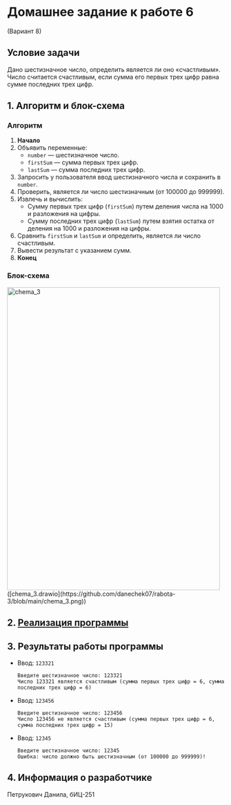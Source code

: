 # Домашнее задание к работе 6
(Вариант 8)

## Условие задачи
Дано шестизначное число, определить является ли оно «счастливым». Число считается счастливым, если сумма его первых трех цифр равна сумме последних трех цифр.

## 1. Алгоритм и блок-схема

### Алгоритм
1. **Начало**
2. Объявить переменные:
   - `number` — шестизначное число.
   - `firstSum` — сумма первых трех цифр.
   - `lastSum` — сумма последних трех цифр.
3. Запросить у пользователя ввод шестизначного числа и сохранить в `number`.
4. Проверить, является ли число шестизначным (от 100000 до 999999).
5. Извлечь и вычислить:
   - Сумму первых трех цифр (`firstSum`) путем деления числа на 1000 и разложения на цифры.
   - Сумму последних трех цифр (`lastSum`) путем взятия остатка от деления на 1000 и разложения на цифры.
6. Сравнить `firstSum` и `lastSum` и определить, является ли число счастливым.
7. Вывести результат с указанием сумм.
8. **Конец**

### Блок-схема
<img width="493" height="702" alt="chema_3" src="https://github.com/user-attachments/assets/a301ef69-5bb0-4b4a-b873-c11a5b024871" />  
([chema_3.drawio](https://github.com/danechek07/rabota-3/blob/main/chema_3.png))

## 2. [Реализация программы](https://github.com/danechek07/rabota-6/blob/main/%236.c)



## 3. Результаты работы программы
- Ввод: `123321`
  ```
  Введите шестизначное число: 123321
  Число 123321 является счастливым (сумма первых трех цифр = 6, сумма последних трех цифр = 6)
  ```

- Ввод: `123456`
  ```
  Введите шестизначное число: 123456
  Число 123456 не является счастливым (сумма первых трех цифр = 6, сумма последних трех цифр = 15)
  ```

- Ввод: `12345`
  ```
  Введите шестизначное число: 12345
  Ошибка: число должно быть шестизначным (от 100000 до 999999)!
  ```

## 4. Информация о разработчике
Петрукович Данила, бИЦ-251
